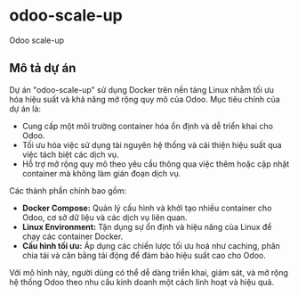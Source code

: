 # odoo-scale-up

Odoo scale-up

## Mô tả dự án

Dự án "odoo-scale-up" sử dụng Docker trên nền tảng Linux nhằm tối ưu hóa hiệu suất và khả năng mở rộng quy mô của Odoo. Mục tiêu chính của dự án là:

- Cung cấp một môi trường container hóa ổn định và dễ triển khai cho Odoo.
- Tối ưu hóa việc sử dụng tài nguyên hệ thống và cải thiện hiệu suất qua việc tách biệt các dịch vụ.
- Hỗ trợ mở rộng quy mô theo yêu cầu thông qua việc thêm hoặc cập nhật container mà không làm gián đoạn dịch vụ.

Các thành phần chính bao gồm:

- **Docker Compose:** Quản lý cấu hình và khởi tạo nhiều container cho Odoo, cơ sở dữ liệu và các dịch vụ liên quan.
- **Linux Environment:** Tận dụng sự ổn định và hiệu năng của Linux để chạy các container Docker.
- **Cấu hình tối ưu:** Áp dụng các chiến lược tối ưu hoá như caching, phân chia tải và cân bằng tải động để đảm bảo hiệu suất cao cho Odoo.

Với mô hình này, người dùng có thể dễ dàng triển khai, giám sát, và mở rộng hệ thống Odoo theo nhu cầu kinh doanh một cách linh hoạt và hiệu quả.
